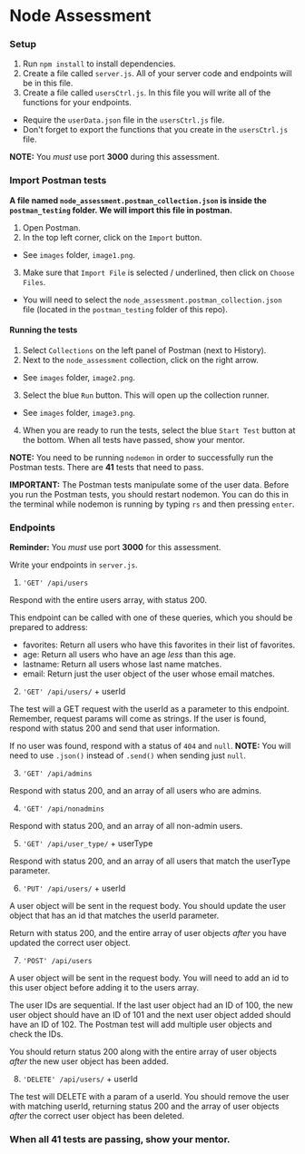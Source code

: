 # Node Assessment

### Setup

1. Run ```npm install``` to install dependencies.
2. Create a file called ```server.js```. All of your server code and endpoints will be in this file.
3. Create a file called ```usersCtrl.js```.  In this file you will write all of the functions for your endpoints.
  - Require the ```userData.json``` file in the ```usersCtrl.js``` file.
  - Don't forget to export the functions that you create in the ```usersCtrl.js``` file.

**NOTE:** You *must* use port **3000** during this assessment.    

### Import Postman tests

**A file named ```node_assessment.postman_collection.json``` is inside the ```postman_testing``` folder. We will import this file in postman.**

1. Open Postman.
2. In the top left corner, click on the ```Import``` button.
  - See ```images``` folder, ```image1.png```.
3. Make sure that ```Import File``` is selected / underlined, then click on ```Choose Files```.

  - You will need to select the ```node_assessment.postman_collection.json``` file (located in the ```postman_testing``` folder of this repo).

#### Running the tests

1. Select ```Collections``` on the left panel of Postman (next to History).
2. Next to the ```node_assessment``` collection, click on the right arrow.
  - See ```images``` folder, ```image2.png```.
3. Select the blue ```Run``` button. This will open up the collection runner.
  - See ```images``` folder, ```image3.png```.
4. When you are ready to run the tests, select the blue ```Start Test``` button at the bottom. When all tests have passed, show your mentor.

**NOTE:** You need to be running ```nodemon``` in order to successfully run the Postman tests. There are **41** tests that need to pass.

**IMPORTANT:** The Postman tests manipulate some of the user data. Before you run the Postman tests, you should restart nodemon. You can do this in the terminal while nodemon is running by typing ```rs``` and then pressing ```enter```.

### Endpoints

**Reminder:** You *must* use port **3000** for this assessment.

Write your endpoints in ```server.js```.

1. ```'GET' /api/users```

Respond with the entire users array, with status 200.

This endpoint can be called with one of these queries, which you should be prepared to address:

- favorites: Return all users who have this favorites in their list of favorites.
- age: Return all users who have an age *less* than this age.
- lastname: Return all users whose last name matches.
- email: Return just the user object of the user whose email matches.

2. ```'GET' /api/users/``` + userId

The test will a GET request with the userId as a parameter to this endpoint. Remember, request params will come as strings. If the user is found, respond with status 200 and send that user information.

If no user was found, respond with a status of ```404``` and ```null```.
**NOTE:** You will need to use ```.json()``` instead of ```.send()``` when sending just ```null```.


3. ```'GET' /api/admins```

Respond with status 200, and an array of all users who are admins.

4. ```'GET' /api/nonadmins```

Respond with status 200, and an array of all non-admin users.

5. ```'GET' /api/user_type/``` + userType

Respond with status 200, and an array of all users that match the userType parameter.

6. ```'PUT' /api/users/``` + userId

A user object will be sent in the request body. You should update the user object that has an id that matches the userId parameter.

Return with status 200, and the entire array of user objects *after* you have updated the correct user object.

7. ```'POST' /api/users```

A user object will be sent in the request body. You will need to add an id to this user object before adding it to the users array.

The user IDs are sequential. If the last user object had an ID of 100, the new user object should have an ID of 101 and the next user object added should have an ID of 102. The Postman test will add multiple user objects and check the IDs.

You should return status 200 along with the entire array of user objects *after* the new user object has been added.

8. ```'DELETE' /api/users/``` + userId

The test will DELETE with a param of a userId. You should remove the user with matching userId, returning status 200 and the array of user objects *after* the correct user object has been deleted.

### When all 41 tests are passing, show your mentor.
